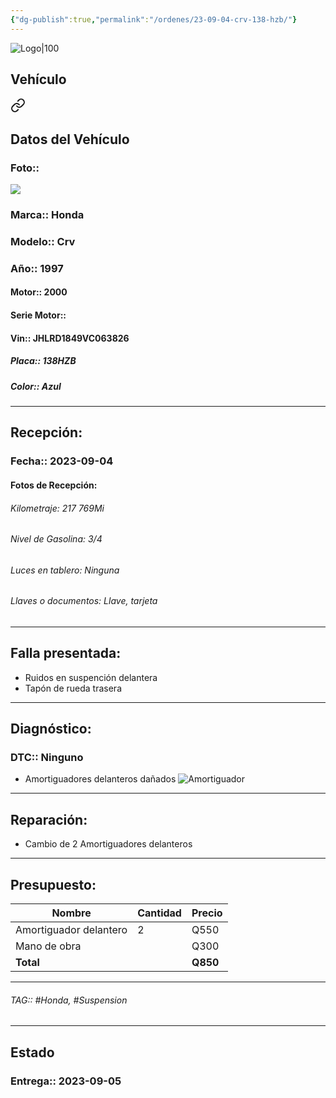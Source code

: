 ```yaml
---
{"dg-publish":true,"permalink":"/ordenes/23-09-04-crv-138-hzb/"}
---
```


![Logo|100](http://drive.google.com/uc?export=view&id=137fl3TIZ0-PU8b-Pt0bsjclwHub_u78G)

## Vehículo

<div class="transclusion internal-embed is-loaded"><a class="markdown-embed-link" href="/vehiculos/honda/crv-138-hzb/#datos-del-vehiculo" aria-label="Open link"><svg xmlns="http://www.w3.org/2000/svg" width="24" height="24" viewBox="0 0 24 24" fill="none" stroke="currentColor" stroke-width="2" stroke-linecap="round" stroke-linejoin="round" class="svg-icon lucide-link"><path d="M10 13a5 5 0 0 0 7.54.54l3-3a5 5 0 0 0-7.07-7.07l-1.72 1.71"></path><path d="M14 11a5 5 0 0 0-7.54-.54l-3 3a5 5 0 0 0 7.07 7.07l1.71-1.71"></path></svg></a><div class="markdown-embed">



## Datos del Vehículo 
### Foto:: 
<img src="https://lh3.googleusercontent.com/d/1MD1qP-0J2gt7oJ6hGMPzK1chsCRwAZ0i">

### Marca:: Honda
### Modelo:: Crv
### Año:: 1997
#### Motor:: 2000
#### Serie Motor:: 
#### Vin:: JHLRD1849VC063826
##### Placa:: 138HZB
##### Color:: Azul
---


</div></div>


## Recepción:
### Fecha:: 2023-09-04
#### Fotos de Recepción:

###### Kilometraje: 217 769Mi
###### Nivel de Gasolina: 3/4
###### Luces en tablero: Ninguna 
###### Llaves o documentos: Llave, tarjeta 

---

## Falla presentada:
- Ruidos en suspención delantera
- Tapón de rueda trasera 


---

## Diagnóstico:
### DTC:: Ninguno

- Amortiguadores delanteros dañados
	![Amortiguador](http://drive.google.com/uc?export=view&id=1Msoua2xwXnKekEnMk1TaUqlZ4H3d9W9H)

---
## Reparación:
- Cambio de 2 Amortiguadores delanteros 

---

## Presupuesto:

| Nombre                 | Cantidad | Precio |
| ---------------------- | -------- | ------ |
| Amortiguador delantero | 2        | Q550   |
| Mano de obra           |          | Q300     |
| **Total**                      |          |    **Q850**    |

---

###### TAG:: #Honda, #Suspension

---

## Estado

### Entrega:: 2023-09-05